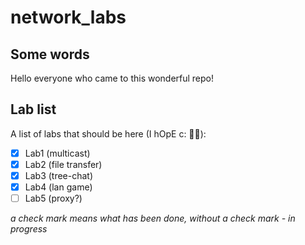 # network_labs
## Some words
Hello everyone who came to this wonderful repo!  
## Lab list
A list of labs that should be here (I hOpE c:  :man_shrugging:): 
- [x] Lab1 (multicast)  
- [x] Lab2 (file transfer)  
- [x] Lab3 (tree-chat)  
- [x] Lab4 (lan game)  
- [ ] Lab5 (proxy?)  

*a check mark means what has been done, without a check mark - in progress*
